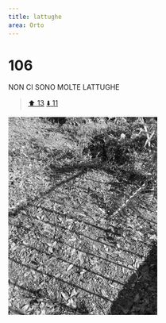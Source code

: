 ```yaml
---
title: lattughe
area: Orto
---
```

# 106
NON CI SONO MOLTE LATTUGHE

> [⬆️ 13](13-orto-carciofi.md)
> [⬇️ 11](11-orto-zucchine.md)

![foto_33](../_assets/preview/foto_33.jpg)
